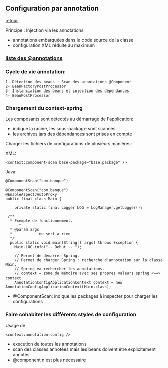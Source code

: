 ## Configuration par annotation

[retour](https://github.com/grouault/spring-tutorial/blob/master/spring-contexte/notes/INDEX.md)

Principe : Injection via les annotations
* annotations embarquées dans le code source de la classe
* configuration XML réduite au maximum

### [liste des @annotations](https://github.com/grouault/spring-tutorial/blob/master/spring-contexte/notes/spring-configuration-annotation/index.md)

### Cycle de vie annotation:
```
1- Détection des beans : Scan des annotations @Component
2- BeanFactoryPostProcessor
3- Instanciation des beans et injection des dépendances
4- BeanPostProcessor
```

### Chargement du context-spring

Les composants sont détectés au démarrage de l'application:
- indique la racine, les sous-package sont scannés
- les archives jars des dépendances sont prises en compte


Charger les fichiers de configurations de plusieurs manières:

XML:
```
<context:component-scan base-package="base.package" />
```

Java:
```
@ComponentScan("com.banque")
```


    @ComponentScan("com.banque")
    @EnableAspectJAutoProxy
    public final class Main {
        
        private static final Logger LOG = LogManager.getLogger();

	 /**
	  * Exemple de fonctionnement.
          *
	  * @param args
	  *            ne sert a rien
	  */
	  public static void main(String[] args) throws Exception {
		Main.LOG.info("-- Debut -- ");

		// Permet de démarrer Spring.
		// Permet de charger Spring : recherche d'annotation sur la classe Main.
		// Spring va rechercher les annotations.
		// context = zone de mémoire avec ses propres valeurs spring <==> context
		AnnotationConfigApplicationContext context = new AnnotationConfigApplicationContext(Main.class);


* @ComponentScan: indique les packages à inspecter pour charger les configurations

### Faire cohabiter les différents styles de configuration
Usage de 
```
<context:annotation-config />
```
* execution de toutes les annotations
* scan des classes annotées mais les beans doivent être explicitement annotés
* @component n'est plus nécessaire

